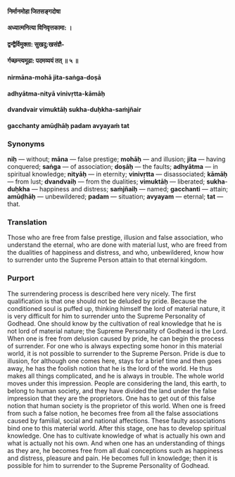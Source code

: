 #### निर्मानमोहा जितसङ्गदोषा
#### अध्यात्मनित्या विनिवृत्तकामा: ।
#### द्वन्द्वैर्विमुक्ता: सुखदु:खसंज्ञै-
#### र्गच्छन्त्यमूढा: पदमव्ययं तत् ॥ ५ ॥

#### nirmāna-mohā jita-saṅga-doṣā
#### adhyātma-nityā vinivṛtta-kāmāḥ
#### dvandvair vimuktāḥ sukha-duḥkha-saṁjñair
#### gacchanty amūḍhāḥ padam avyayaṁ tat

### Synonyms

**niḥ** — without; **māna** — false prestige; **mohāḥ** — and illusion; **jita** — having conquered; **saṅga** — of association; **doṣāḥ** — the faults; **adhyātma** — in spiritual knowledge; **nityāḥ** — in eternity; **vinivṛtta** — disassociated; **kāmāḥ** — from lust; **dvandvaiḥ** — from the dualities; **vimuktāḥ** — liberated; **sukha**-**duḥkha** — happiness and distress; **saṁjñaiḥ** — named; **gacchanti** — attain; **amūḍhāḥ** — unbewildered; **padam** — situation; **avyayam** — eternal; **tat** — that.

### Translation

Those who are free from false prestige, illusion and false association, who understand the eternal, who are done with material lust, who are freed from the dualities of happiness and distress, and who, unbewildered, know how to surrender unto the Supreme Person attain to that eternal kingdom.

### Purport

The surrendering process is described here very nicely. The first qualification is that one should not be deluded by pride. Because the conditioned soul is puffed up, thinking himself the lord of material nature, it is very difficult for him to surrender unto the Supreme Personality of Godhead. One should know by the cultivation of real knowledge that he is not lord of material nature; the Supreme Personality of Godhead is the Lord. When one is free from delusion caused by pride, he can begin the process of surrender. For one who is always expecting some honor in this material world, it is not possible to surrender to the Supreme Person. Pride is due to illusion, for although one comes here, stays for a brief time and then goes away, he has the foolish notion that he is the lord of the world. He thus makes all things complicated, and he is always in trouble. The whole world moves under this impression. People are considering the land, this earth, to belong to human society, and they have divided the land under the false impression that they are the proprietors. One has to get out of this false notion that human society is the proprietor of this world. When one is freed from such a false notion, he becomes free from all the false associations caused by familial, social and national affections. These faulty associations bind one to this material world. After this stage, one has to develop spiritual knowledge. One has to cultivate knowledge of what is actually his own and what is actually not his own. And when one has an understanding of things as they are, he becomes free from all dual conceptions such as happiness and distress, pleasure and pain. He becomes full in knowledge; then it is possible for him to surrender to the Supreme Personality of Godhead.
